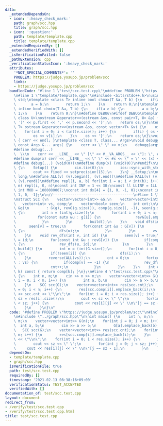 ```yaml
---
data:
  _extendedDependsOn:
  - icon: ':heavy_check_mark:'
    path: graph/scc.hpp
    title: graph/scc.hpp
  - icon: ':question:'
    path: template/template.cpp
    title: template/template.cpp
  _extendedRequiredBy: []
  _extendedVerifiedWith: []
  _isVerificationFailed: false
  _pathExtension: cpp
  _verificationStatusIcon: ':heavy_check_mark:'
  attributes:
    '*NOT_SPECIAL_COMMENTS*': ''
    PROBLEM: https://judge.yosupo.jp/problem/scc
    links:
    - https://judge.yosupo.jp/problem/scc
  bundledCode: "#line 1 \"test/scc.test.cpp\"\n#define PROBLEM \"https://judge.yosupo.jp/problem/scc\"\
    \n#line 1 \"template/template.cpp\"\n#include <bits/stdc++.h>\nusing namespace\
    \ std;\ntemplate <class T> inline bool chmax(T &a, T b) {\n    if(a < b) {\n \
    \       a = b;\n        return 1;\n    }\n    return 0;\n}\ntemplate <class T>\
    \ inline bool chmin(T &a, T b) {\n    if(a > b) {\n        a = b;\n        return\
    \ 1;\n    }\n    return 0;\n}\n#define DEBUG\n#ifdef DEBUG\ntemplate <class T,\
    \ class U>\nostream &operator<<(ostream &os, const pair<T, U> &p) {\n    os <<\
    \ '(' << p.first << ',' << p.second << ')';\n    return os;\n}\ntemplate <class\
    \ T> ostream &operator<<(ostream &os, const vector<T> &v) {\n    os << '{';\n\
    \    for(int i = 0; i < (int)v.size(); i++) {\n        if(i) { os << ','; }\n\
    \        os << v[i];\n    }\n    os << '}';\n    return os;\n}\nvoid debugg()\
    \ { cerr << endl; }\ntemplate <class T, class... Args>\nvoid debugg(const T &x,\
    \ const Args &... args) {\n    cerr << \" \" << x;\n    debugg(args...);\n}\n\
    #define debug(...)                                                           \
    \  \\\n    cerr << __LINE__ << \" [\" << #__VA_ARGS__ << \"]: \", debugg(__VA_ARGS__)\n\
    #define dump(x) cerr << __LINE__ << \" \" << #x << \" = \" << (x) << endl\n#else\n\
    #define debug(...) (void(0))\n#define dump(x) (void(0))\n#endif\n\nstruct Setup\
    \ {\n    Setup() {\n        cin.tie(0);\n        ios::sync_with_stdio(false);\n\
    \        cout << fixed << setprecision(15);\n    }\n} __Setup;\n\nusing ll = long\
    \ long;\n#define ALL(v) (v).begin(), (v).end()\n#define RALL(v) (v).rbegin(),\
    \ (v).rend()\n#define repl(i, a, b) for(int i = a; i < int(b); i++)\n#define rep(i,\
    \ n) repl(i, 0, n)\nconst int INF = 1 << 30;\nconst ll LLINF = 1LL << 60;\nconstexpr\
    \ int MOD = 1000000007;\nconst int dx[4] = {1, 0, -1, 0};\nconst int dy[4] = {0,\
    \ 1, 0, -1};\n\n//-------------------------------------\n#line 1 \"graph/scc.hpp\"\
    \nstruct SCC {\n    vector<vector<int>> &G;\n    vector<vector<int>> revG;\n \
    \   vector<int> vs, comp;\n    vector<bool> seen;\n    int cnt;\n\n    SCC(vector<vector<int>>\
    \ &g)\n        : G(g), revG(g.size()), comp(g.size(), -1), seen(g.size(), false)\
    \ {\n        int n = (int)g.size();\n        for(int i = 0; i < n; i++) {\n  \
    \          for(const auto &u : g[i]) {\n                revG[u].emplace_back(i);\n\
    \            }\n        }\n        build();\n    }\n    void dfs(int v) {\n  \
    \      seen[v] = true;\n        for(const int &u : G[v]) {\n            if(!seen[u])\
    \ {\n                dfs(u);\n            }\n        }\n        vs.emplace_back(v);\n\
    \    }\n    void rev_dfs(int v, int id) {\n        seen[v] = true;\n        comp[v]\
    \ = id;\n        for(const int &u : revG[v]) {\n            if(comp[u] == -1)\
    \ {\n                rev_dfs(u, id);\n            }\n        }\n    }\n    void\
    \ build() {\n        int n = (int)G.size();\n        for(int i = 0; i < n; i++)\
    \ {\n            if(!seen[i]) {\n                dfs(i);\n            }\n    \
    \    }\n        reverse(ALL(vs));\n        cnt = 0;\n        for(const int &v\
    \ : vs) {\n            if(comp[v] == -1) {\n                rev_dfs(v, cnt);\n\
    \                cnt++;\n            }\n        }\n    }\n    int operator[](int\
    \ k) const { return comp[k]; }\n};\n#line 4 \"test/scc.test.cpp\"\n\nint main()\
    \ {\n    int n, m;\n    cin >> n >> m;\n    vector<vector<int>> G(n);\n    for(int\
    \ i = 0; i < m; i++) {\n        int a, b;\n        cin >> a >> b;\n        G[a].emplace_back(b);\n\
    \    }\n    SCC scc(G);\n    vector<vector<int>> res(scc.cnt);\n    for(int i\
    \ = 0; i < n; i++) {\n        res[scc.comp[i]].emplace_back(i);\n    }\n    cout\
    \ << scc.cnt << \"\\n\";\n    for(int i = 0; i < res.size(); i++) {\n        int\
    \ sz = res[i].size();\n        cout << sz << \" \";\n        for(int j = 0; j\
    \ < sz; j++) {\n            cout << res[i][j] << \" \\n\"[j == sz - 1];\n    \
    \    }\n    }\n}\n"
  code: "#define PROBLEM \"https://judge.yosupo.jp/problem/scc\"\n#include \"../template/template.cpp\"\
    \n#include \"../graph/scc.hpp\"\n\nint main() {\n    int n, m;\n    cin >> n >>\
    \ m;\n    vector<vector<int>> G(n);\n    for(int i = 0; i < m; i++) {\n      \
    \  int a, b;\n        cin >> a >> b;\n        G[a].emplace_back(b);\n    }\n \
    \   SCC scc(G);\n    vector<vector<int>> res(scc.cnt);\n    for(int i = 0; i <\
    \ n; i++) {\n        res[scc.comp[i]].emplace_back(i);\n    }\n    cout << scc.cnt\
    \ << \"\\n\";\n    for(int i = 0; i < res.size(); i++) {\n        int sz = res[i].size();\n\
    \        cout << sz << \" \";\n        for(int j = 0; j < sz; j++) {\n       \
    \     cout << res[i][j] << \" \\n\"[j == sz - 1];\n        }\n    }\n}"
  dependsOn:
  - template/template.cpp
  - graph/scc.hpp
  isVerificationFile: true
  path: test/scc.test.cpp
  requiredBy: []
  timestamp: '2021-02-13 08:38:16+09:00'
  verificationStatus: TEST_ACCEPTED
  verifiedWith: []
documentation_of: test/scc.test.cpp
layout: document
redirect_from:
- /verify/test/scc.test.cpp
- /verify/test/scc.test.cpp.html
title: test/scc.test.cpp
---
```

